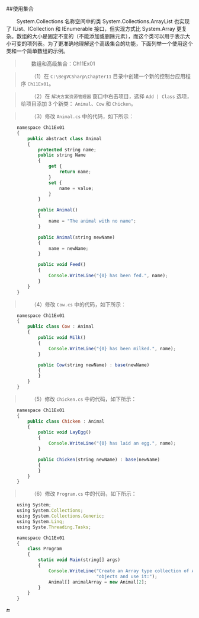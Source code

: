 ##使用集合

&emsp;&emsp;System.Collections 名称空间中的类 System.Collections.ArrayList 也实现了 IList、ICollection 和 IEnumerable 接口，但实现方式比 System.Array 更复杂。数组的大小是固定不变的（不能添加或删除元素），而这个类可以用于表示大小可变的项列表。为了更准确地理解这个高级集合的功能，下面列举一个使用这个类和一个简单数组的示例。

>&emsp;&emsp;数组和高级集合：Ch11Ex01

>&emsp;&emsp;（1）在 `C:\BegVCSharp\Chapter11` 目录中创建一个新的控制台应用程序 `Ch11Ex01`。

>&emsp;&emsp;（2）在 `解决方案资源管理器` 窗口中右击项目，选择 `Add | Class` 选项，给项目添加 3 个新类： `Animal`、`Cow` 和 `Chicken`。

>&emsp;&emsp;（3）修改 `Animal.cs` 中的代码，如下所示：


```javascript
    namespace Ch11Ex01
    {
        public abstract class Animal
        {
            protected string name;
            public string Name
            {
                get {
                    return name;
                }
                set {
                    name = value;
                }
            }

            public Animal()
            {
                name = "The animal with no name";
            }

            public Animal(string newName)
            {
                name = newName;
            }

            public void Feed()
            {
                Console.WriteLine("{0} has been fed.", name);
            }
        }
    }
```

>&emsp;&emsp;（4）修改 `Cow.cs` 中的代码，如下所示：

```javascript
    namespace Ch11Ex01
    {
        public class Cow : Animal
        {
            public void Milk()
            {
                Console.WriteLine("{0} has been milked.", name);
            }

            public Cow(string newName) : base(newName)
            {
            }
        }
    }
```

>&emsp;&emsp;（5）修改 `Chicken.cs` 中的代码，如下所示：

```javascript
    namespace Ch11Ex01
    {
        public class Chicken : Animal
        {
            public void LayEgg()
            {
                Console.WriteLine("{0} has laid an egg.", name);
            }

            public Chicken(string newName) : base(newName)
            {
            }
        }
    }
```

>&emsp;&emsp;（6）修改 `Program.cs` 中的代码，如下所示：

```javascript
    using System;
    using System.Collections;
    using System.Collections.Generic;
    using System.Linq;
    using Syste.Threading.Tasks;

    namespace Ch11Ex01
    {
        class Program
        {
            static void Main(string[] args)
            {
                Console.WriteLine("Create an Array type collection of Animal " + 
                                  "objects and use it:");
                Animal[] animalArray = new Animal[2];
            }
        }
    }
```











🔚